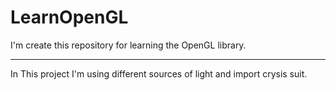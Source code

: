 # LearnOpenGL
I'm create this repository for learning the OpenGL library.

----------------------------------------------------------------------------

In This project I'm using different sources of light and import crysis suit.
